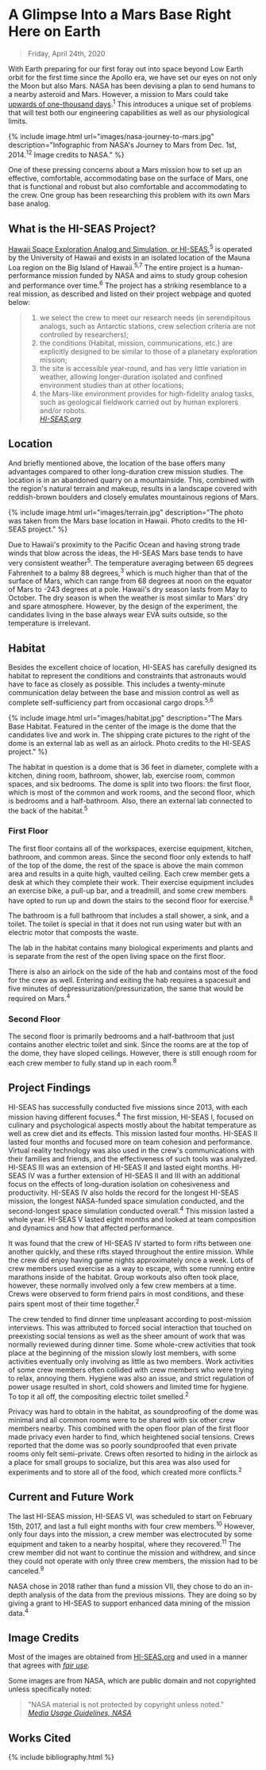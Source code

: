 # A Glimpse Into a Mars Base Right Here on Earth

> Friday, April 24th, 2020

With Earth preparing for our first foray out into space beyond Low Earth orbit for the first time since the Apollo era, we have set our eyes on not only the Moon but also Mars. NASA has been devising a plan to send humans to a nearby asteroid and Mars. However, a mission to Mars could take [upwards of one-thousand days](https://nvite.jsc.nasa.gov/presentations/b2/D1_Mars_Connolly.pdf).<sup>1</sup> This introduces a unique set of problems that will test both our engineering capabilities as well as our physiological limits.

{% include image.html url="images/nasa-journey-to-mars.jpg" description="Infographic from NASA's Journey to Mars from Dec. 1st, 2014.<sup>12</sup> Image credits to NASA." %}

One of these pressing concerns about a Mars mission how to set up an effective, comfortable, accommodating base on the surface of Mars, one that is functional and robust but also comfortable and accommodating to the crew. One group has been researching this problem with its own Mars base analog.

## What is the HI-SEAS Project?

[Hawaii Space Exploration Analog and Simulation, or HI-SEAS](https://hi-seas.org/),<sup>5</sup> is operated by the University of Hawaii and exists in an isolated location of the Mauna Loa region on the Big Island of Hawaii.<sup>5,7</sup> The entire project is a human-performance mission funded by NASA and aims to study group cohesion and performance over time.<sup>6</sup> The project has a striking resemblance to a real mission, as described and listed on their project webpage and quoted below:

> 1. we select the crew to meet our research needs (in serendipitous analogs, such as Antarctic stations, crew selection criteria are not controlled by researchers);
> 2. the conditions (Habitat, mission, communications, etc.) are explicitly designed to be similar to those of a planetary exploration mission;
> 3. the site is accessible year-round, and has very little variation in weather, allowing longer-duration isolated and confined environment studies than at other locations;
> 4. the Mars-like environment provides for high-fidelity analog tasks, such as geological fieldwork carried out by human explorers and/or robots.  
> *[HI-SEAS.org](https://hi-seas.org/)*

## Location

And briefly mentioned above, the location of the base offers many advantages compared to other long-duration crew mission studies. The location is in an abandoned quarry on a mountainside. This, combined with the region's natural terrain and makeup, results in a landscape covered with reddish-brown boulders and closely emulates mountainous regions of Mars.

{% include image.html url="images/terrain.jpg" description="The photo was taken from the Mars base location in Hawaii. Photo credits to the HI-SEAS project." %}

Due to Hawaii's proximity to the Pacific Ocean and having strong trade winds that blow across the ideas, the HI-SEAS Mars base tends to have very consistent weather<sup>5</sup>. The temperature averaging between 65 degrees Fahrenheit to a balmy 88 degrees,<sup>3</sup> which is much higher than that of the surface of Mars, which can range from 68 degrees at noon on the equator of Mars to -243 degrees at a pole. Hawaii's dry season lasts from May to October. The dry season is when the weather is most similar to Mars' dry and spare atmosphere. However, by the design of the experiment, the candidates living in the base always wear EVA suits outside, so the temperature is irrelevant.

## Habitat

Besides the excellent choice of location, HI-SEAS has carefully designed its habitat to represent the conditions and constraints that astronauts would have to face as closely as possible. This includes a twenty-minute communication delay between the base and mission control as well as complete self-sufficiency part from occasional cargo drops.<sup>5,6</sup>

{% include image.html url="images/habitat.jpg" description="The Mars Base Habitat. Featured in the center of the image is the dome that the candidates live and work in. The shipping crate pictures to the right of the dome is an external lab as well as an airlock. Photo credits to the HI-SEAS project." %}

The habitat in question is a dome that is 36 feet in diameter, complete with a kitchen, dining room, bathroom, shower, lab, exercise room, common spaces, and six bedrooms. The dome is split into two floors: the first floor, which is most of the common and work rooms, and the second floor, which is bedrooms and a half-bathroom. Also, there an external lab connected to the back of the habitat.<sup>5</sup>

### First Floor

The first floor contains all of the workspaces, exercise equipment, kitchen, bathroom, and common areas. Since the second floor only extends to half of the top of the dome, the rest of the  space is above the main common area and results in a quite high, vaulted ceiling. Each crew member gets a desk at which they complete their work. Their exercise equipment includes an exercise bike, a pull-up bar, and a treadmill, and some crew members have opted to run up and down the stairs to the second floor for exercise.<sup>8</sup>

The bathroom is a full bathroom that includes a stall shower, a sink, and a toilet. The toilet is special in that it does not run using water but with an electric motor that composts the waste.

The lab in the habitat contains many biological experiments and plants and is separate from the rest of the open living space on the first floor. 

There is also an airlock on the side of the hab and contains most of the food for the crew as well. Entering and exiting the hab requires a spacesuit and five minutes of depressurization/pressurization, the same that would be required on Mars.<sup>4</sup>

### Second Floor

The second floor is primarily bedrooms and a half-bathroom that just contains another electric toilet and sink. Since the rooms are at the top of the dome, they have sloped ceilings. However, there is still enough room for each crew member to fully stand up in each room.<sup>8</sup>

## Project Findings

HI-SEAS has successfully conducted five missions since 2013, with each mission having different focuses.<sup>4</sup> The first mission, HI-SEAS I, focused on culinary and psychological aspects mostly about the habitat temperature as well as crew diet and its effects. This mission lasted four months. HI-SEAS II lasted four months and focused more on team cohesion and performance. Virtual reality technology was also used in the crew's communications with their families and friends, and the effectiveness of such tools was analyzed. HI-SEAS III was an extension of HI-SEAS II and lasted eight months. HI-SEAS IV was a further extension of HI-SEAS II and III with an additional focus on the effects of long-duration isolation on cohesiveness and productivity. HI-SEAS IV also holds the record for the longest HI-SEAS mission, the longest NASA-funded space simulation conducted, and the second-longest space simulation conducted overall.<sup>4</sup> This mission lasted a whole year. HI-SEAS V lasted eight months and looked at team composition and dynamics and how that affected performance.

It was found that the crew of HI-SEAS IV started to form rifts between one another quickly, and these rifts stayed throughout the entire mission. While the crew did enjoy having game nights approximately once a week. Lots of crew members used exercise as a way to escape, with some running entire marathons inside of the habitat. Group workouts also often took place, however, these normally involved only a few crew members at a time. Crews were observed to form friend pairs in most conditions, and these pairs spent most of their time together.<sup>2</sup>

The crew tended to find dinner time unpleasant according to post-mission interviews. This was attributed to forced social interaction that touched on preexisting social tensions as well as the sheer amount of work that was normally reviewed during dinner time. Some whole-crew activities that took place at the beginning of the mission slowly lost members, with some activities eventually only involving as little as two members. Work activities of some crew members often collided with crew members who were trying to relax, annoying them. Hygiene was also an issue, and strict regulation of power usage resulted in short, cold showers and limited time for hygiene. To top it all off, the compositing electric toilet smelled.<sup>2</sup>

Privacy was hard to obtain in the habitat, as soundproofing of the dome was minimal and all common rooms were to be shared with six other crew members nearby. This combined with the open floor plan of the first floor made privacy even harder to find, which heightened social tensions. Crews reported that the dome was so poorly soundproofed that even private rooms only felt semi-private. Crews often resorted to hiding in the airlock as a place for small groups to socialize, but this area was also used for experiments and to store all of the food, which created more conflicts.<sup>2</sup>

## Current and Future Work

The last HI-SEAS mission, HI-SEAS VI, was scheduled to start on February 15th, 2017, and last a full eight months with four crew members.<sup>10</sup> However, only four days into the mission, a crew member was electrocuted by some equipment and taken to a nearby hospital, where they recovered.<sup>11</sup> The crew member did not want to continue the mission and withdrew, and since they could not operate with only three crew members, the mission had to be canceled.<sup>9</sup>

NASA chose in 2018 rather than fund a mission VII, they chose to do an in-depth analysis of the data from the previous missions. They are doing so by giving a grant to HI-SEAS to support enhanced data mining of the mission data.<sup>4</sup>

## Image Credits

Most of the images are obtained from [HI-SEAS.org](https://hi-seas.org/) and used in a manner that agrees with *[fair use](https://en.wikipedia.org/wiki/Fair_use)*.

Some images are from NASA, which are public domain and not copyrighted unless specifically noted:

> "NASA material is not protected by copyright unless noted."  
> *[Media Usage Guidelines, NASA](https://www.nasa.gov/multimedia/guidelines/index.html)*

## Works Cited

{% include bibliography.html %}
